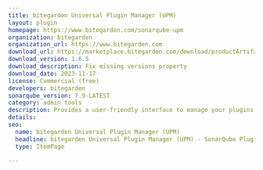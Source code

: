 ```yaml
---
title: bitegarden Universal Plugin Manager (UPM)
layout: plugin
homepage: https://www.bitegarden.com/sonarqube-upm
organization: bitegarden
organization_url: https://www.bitegarden.com
download_url: https://marketplace.bitegarden.com/download/productArtifact?productName=bitegarden-sonarqube-upm&productVersion=1.6.5&productFileExt=jar&customerEmail=sonarplugins@gmail.com&customerName=sonarqube&customerSurnames=marketplace&customerCompany=bitegarden
download_version: 1.6.5
download_description: Fix missing versions property
download_date: 2023-11-17
license: Commercial (free)
developers: bitegarden
sonarqube_version: 7.9-LATEST
category: admin tools
description: Provides a user-friendly interface to manage your plugins
details: 
seo:
  name: bitegarden Universal Plugin Manager (UPM)
  headline: bitegarden Universal Plugin Manager (UPM) - SonarQube Plugin
  type: ItemPage

---
```

